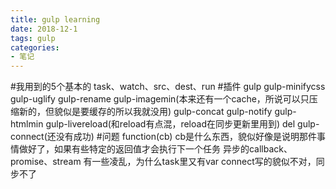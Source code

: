```yaml
---
title: gulp learning
date: 2018-12-1
tags: gulp
categories:
- 笔记 
---
```

#我用到的5个基本的
task、watch、src、dest、run
#插件
gulp
gulp-minifycss
gulp-uglify
gulp-rename
gulp-imagemin(本来还有一个cache，所说可以只压缩新的，但貌似是要缓存的所以我就没用)
gulp-concat
gulp-notify
gulp-htmlmin
gulp-livereload(和reload有点混，reload在同步更新里用到)
del
gulp-connect(还没有成功)
#问题
function(cb)
cb是什么东西，貌似好像是说明那件事情做好了，如果有些特定的返回值才会执行下一个任务
异步的callback、promise、stream 有一些凌乱，为什么task里又有var
connect写的貌似不对，同步不了

